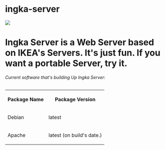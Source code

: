 # ingka-server
<img src="https://upload.wikimedia.org/wikipedia/commons/thumb/c/c5/Ikea_logo.svg/400px-Ikea_logo.svg.png"></img>
<h1>Ingka Server is a Web Server based on IKEA's Servers. It's just fun. If you want a portable Server, try it.</h1>
<h6>Current software that's building Up Ingka Server:</h6>
<center>
  <table>
  <tr>
  <th>
  <p>Package Name</p>
  </th>
  <th>
  <p>Package Version</p>
  </th>
  </tr>
  <tr>
  <td>
  <p>Debian</p>
  </td>
  <td>
  <p>latest</p>
  </td>
  </tr>
  <tr>
  <td>
  <p>Apache</p>
  </td>
  <td>
  <p>latest (on build's date.)</p>
  </td>
  </tr>
  </table>
</center>
